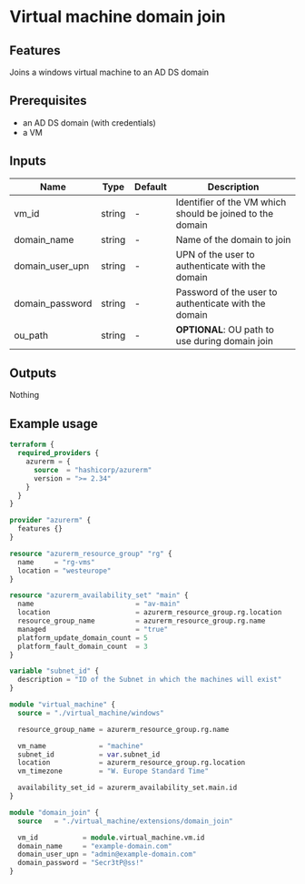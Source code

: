# Virtual machine domain join

## Features

Joins a windows virtual machine to an AD DS domain

## Prerequisites
- an AD DS domain (with credentials)
- a VM

## Inputs
| Name | Type | Default | Description |
|------|------|---------|-------------|
| vm_id | string | - | Identifier of the VM which should be joined to the domain |
| domain_name | string | - | Name of the domain to join |
| domain_user_upn | string | - | UPN of the user to authenticate with the domain |
| domain_password | string | - | Password of the user to authenticate with the domain |
| ou_path | string | - | **OPTIONAL**: OU path to use during domain join |

## Outputs

Nothing

## Example usage

```terraform
terraform {
  required_providers {
    azurerm = {
      source  = "hashicorp/azurerm"
      version = ">= 2.34"
    }
  }
}

provider "azurerm" {
  features {}
}

resource "azurerm_resource_group" "rg" {
  name     = "rg-vms"
  location = "westeurope"
}

resource "azurerm_availability_set" "main" {
  name                         = "av-main"
  location                     = azurerm_resource_group.rg.location
  resource_group_name          = azurerm_resource_group.rg.name
  managed                      = "true"
  platform_update_domain_count = 5
  platform_fault_domain_count  = 3
}

variable "subnet_id" {
  description = "ID of the Subnet in which the machines will exist"
}

module "virtual_machine" {
  source = "./virtual_machine/windows"

  resource_group_name = azurerm_resource_group.rg.name

  vm_name             = "machine"
  subnet_id           = var.subnet_id
  location            = azurerm_resource_group.rg.location
  vm_timezone         = "W. Europe Standard Time"

  availability_set_id = azurerm_availability_set.main.id
}

module "domain_join" {
  source   = "./virtual_machine/extensions/domain_join"

  vm_id           = module.virtual_machine.vm.id
  domain_name     = "example-domain.com"
  domain_user_upn = "admin@example-domain.com"
  domain_password = "Secr3tP@ss!"
}
```
